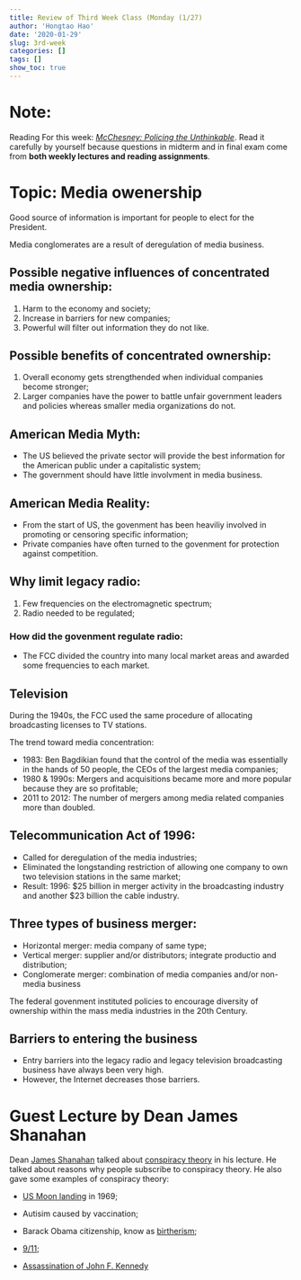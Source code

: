 ```yaml
---
title: Review of Third Week Class (Monday (1/27)
author: 'Hongtao Hao'
date: '2020-01-29'
slug: 3rd-week
categories: []
tags: []
show_toc: true
---
```


# Note:

Reading For this week: [*McChesney: Policing the Unthinkable*](/files/2-week/McChesney.pdf). Read it carefully by yourself because questions in midterm and in final exam come from **both weekly lectures and reading assignments**. 

# Topic: Media owenership

Good source of information is important for people to elect for the President. 

Media conglomerates are a result of deregulation of media business. 

## Possible negative influences of concentrated media ownership:

1. Harm to the economy and society;
2. Increase in barriers for new companies;
3. Powerful will filter out information they do not like.

## Possible benefits of concentrated ownership:

1. Overall economy gets strengthended when individual companies become stronger;
2. Larger companies have the power to battle unfair government leaders and policies whereas smaller media organizations do not.

## American Media Myth:

- The US believed the private sector will provide the best information for the American public under a capitalistic system;
- The government should have little involvment in media business.

## American Media Reality:

- From the start of US, the govenment has been heaviliy involved in promoting or censoring specific information;
- Private companies have often turned to the govenment for protection against competition.

## Why limit legacy radio:
1. Few frequencies on the electromagnetic spectrum;
2. Radio needed to be regulated;

### How did the govenment regulate radio:
- The FCC divided the country into many local market areas and awarded some frequencies to each market.

## Television
During the 1940s, the FCC used the same procedure of allocating broadcasting licenses to TV stations. 

The trend toward media concentration:
- 1983: Ben Bagdikian found that the control of the media was essentially in the hands of 50 people, the CEOs of the largest media companies;
- 1980 & 1990s: Mergers and acquisitions became more and more popular because they are so profitable;
- 2011 to 2012: The number of mergers among media related companies more than doubled. 

## Telecommunication Act of 1996:
- Called for deregulation of the media industries;
- Eliminated the longstanding restriction of allowing one company to own two television stations in the same market;
- Result: 1996: $25 billion in merger activity in the broadcasting industry and another $23 billion the cable industry.

## Three types of business merger:
- Horizontal merger: media company of same type;
- Vertical merger: supplier and/or distributors; integrate productio and distribution;
- Conglomerate merger: combination of media companies and/or non-media business

The federal govenment instituted policies to encourage diversity of ownership within the mass media industries in the 20th Century.

## Barriers to entering the business 
- Entry barriers into the legacy radio and legacy television broadcasting business have always been very high. 
- However, the Internet decreases those barriers. 

# Guest Lecture by Dean James Shanahan

Dean [James Shanahan](https://mediaschool.indiana.edu/people/profile.html?p=jes30) talked about [conspiracy theory](https://en.wikipedia.org/wiki/Conspiracy_theory) in his lecture. He talked about reasons why people subscribe to conspiracy theory. He also gave some examples of conspiracy theory:

- [US Moon landing](https://www.history.com/topics/space-exploration/moon-landing-1969) in 1969;

- Autisim caused by vaccination;

- Barack Obama citizenship, know as [birtherism](https://en.wikipedia.org/wiki/Barack_Obama_citizenship_conspiracy_theories);

- [9/11](https://en.wikipedia.org/wiki/September_11_attacks);

- [Assassination of John F. Kennedy](https://en.wikipedia.org/wiki/Assassination_of_John_F._Kennedy)
